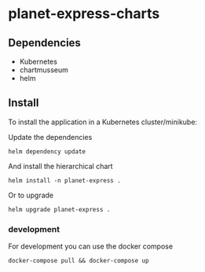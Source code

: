 # planet-express-charts

## Dependencies
- Kubernetes
- chartmusseum
- helm

## Install
To install the application in a Kubernetes cluster/minikube:

Update the dependencies
```
helm dependency update
```

And install the hierarchical chart
```
helm install -n planet-express .
```

Or to upgrade
```
helm upgrade planet-express .
```

### development
For development you can use the docker compose

```
docker-compose pull && docker-compose up
```
